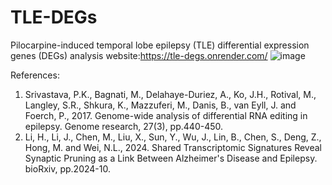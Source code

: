 # TLE-DEGs
Pilocarpine-induced temporal lobe epilepsy (TLE) differential expression genes (DEGs) analysis
website:https://tle-degs.onrender.com/
![image](https://github.com/user-attachments/assets/3087ca26-038e-4a6a-a4ec-0ed1d5848479)

References:

1. Srivastava, P.K., Bagnati, M., Delahaye-Duriez, A., Ko, J.H., Rotival, M., Langley, S.R., Shkura, K., Mazzuferi, M., Danis, B., van Eyll, J. and Foerch, P., 2017. Genome-wide analysis of differential RNA editing in epilepsy. Genome research, 27(3), pp.440-450.
2. Li, H., Li, J., Chen, M., Liu, X., Sun, Y., Wu, J., Lin, B., Chen, S., Deng, Z., Hong, M. and Wei, N.L., 2024. Shared Transcriptomic Signatures Reveal Synaptic Pruning as a Link Between Alzheimer's Disease and Epilepsy. bioRxiv, pp.2024-10.
